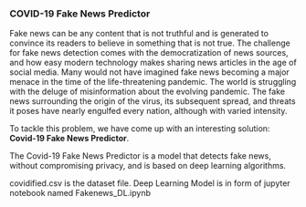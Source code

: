 ### COVID-19 Fake News Predictor
Fake news can be any content that is not truthful and is generated to convince its readers to believe in something that is not true. 
The challenge for fake news detection comes with the democratization of news sources, and how easy modern technology makes sharing news articles in the age of social media. 
Many would not have imagined fake news becoming a major menace in the time of the life-threatening pandemic. The world is struggling with the deluge of misinformation about the evolving pandemic. 
The fake news surrounding the origin of the virus, its subsequent spread, and threats it poses have nearly engulfed every nation, although with varied intensity.

To tackle this problem, we have come up with an interesting solution: __Covid-19 Fake News Predictor__.

The Covid-19 Fake News Predictor is a model that detects fake news, without compromising privacy, and is based on deep learning algorithms.

covidified.csv is the dataset file.
Deep Learning Model is in form of jupyter notebook named Fakenews_DL.ipynb
